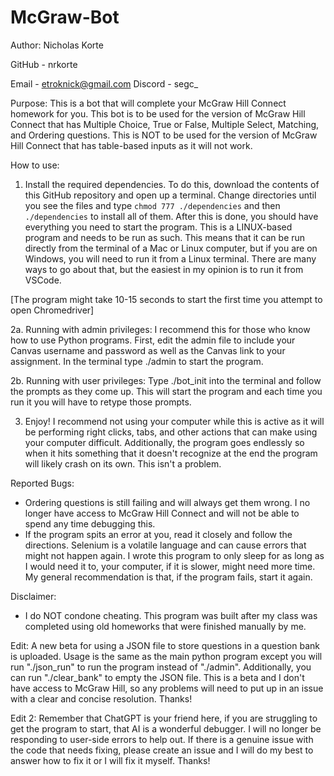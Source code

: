 # McGraw-Bot

Author: Nicholas Korte

GitHub - nrkorte

Email - etroknick@gmail.com
Discord - segc_


Purpose:
This is a bot that will complete your McGraw Hill Connect homework for you. This bot is to be used for the version of McGraw Hill Connect that has Multiple Choice, True or False, Multiple Select, Matching, and Ordering questions. This is NOT to be used for the version of McGraw Hill Connect that has table-based inputs as it will not work.


How to use:

1. Install the required dependencies. To do this, download the contents of this GitHub repository and open up a terminal. Change directories until you see the files and type `chmod 777 ./dependencies` and then `./dependencies` to install all of them. After this is done, you should have everything you need to start the program. This is a LINUX-based program and needs to be run as such. This means that it can be run directly from the terminal of a Mac or Linux computer, but if you are on Windows, you will need to run it from a Linux terminal. There are many ways to go about that, but the easiest in my opinion is to run it from VSCode.

[The program might take 10-15 seconds to start the first time you attempt to open Chromedriver]

2a. Running with admin privileges: I recommend this for those who know how to use Python programs. First, edit the admin file to include
your Canvas username and password as well as the Canvas link to your assignment. In the terminal type ./admin to start the program.

2b. Running with user privileges: Type ./bot_init into the terminal and follow the prompts as they come up. This will start the program
and each time you run it you will have to retype those prompts.

3. Enjoy! I recommend not using your computer while this is active as it will be performing right clicks, tabs, and other actions that 
can make using your computer difficult. Additionally, the program goes endlessly so when it hits something that it doesn't recognize at
the end the program will likely crash on its own. This isn't a problem.


Reported Bugs:
  - Ordering questions is still failing and will always get them wrong. I no longer have access to McGraw Hill Connect and will not be
 able to spend any time debugging this.
  - If the program spits an error at you, read it closely and follow the directions. Selenium is a volatile language and can cause errors
  that might not happen again. I wrote this program to only sleep for as long as I would need it to, your computer, if it is slower, might
  need more time. My general recommendation is that, if the program fails, start it again.

Disclaimer:
 - I do NOT condone cheating. This program was built after my class was completed using old homeworks that were finished manually by me.


Edit:
A new beta for using a JSON file to store questions in a question bank is uploaded. Usage is the same as the main python program except you will run "./json_run" to run the program instead of "./admin". Additionally, you can run "./clear_bank" to empty the JSON file. This is a beta and I don't have access to McGraw Hill, so any problems will need to put up in an issue with a clear and concise resolution. Thanks!

Edit 2:
Remember that ChatGPT is your friend here, if you are struggling to get the program to start, that AI is a wonderful debugger. I will no longer be responding to user-side errors to help out. If there is a genuine issue with the code that needs fixing, please create an issue and I will do my best to answer how to fix it or I will fix it myself. Thanks!